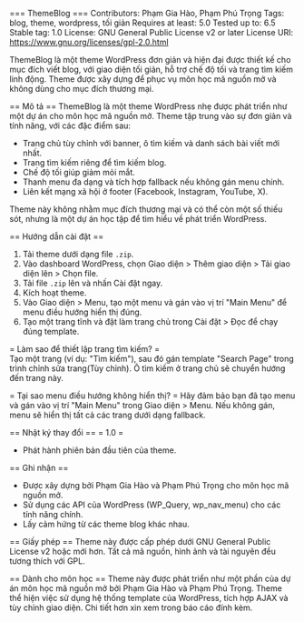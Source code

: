 === ThemeBlog ===
Contributors: Phạm Gia Hào, Phạm Phú Trọng
Tags: blog, theme, wordpress, tối giản
Requires at least: 5.0
Tested up to: 6.5
Stable tag: 1.0
License: GNU General Public License v2 or later
License URI: https://www.gnu.org/licenses/gpl-2.0.html

ThemeBlog là một theme WordPress đơn giản và hiện đại được thiết kế cho mục đích viết blog, với giao diện tối giản, hỗ trợ chế độ tối và trang tìm kiếm linh động. Theme được xây dựng để phục vụ môn học mã nguồn mở và không dùng cho mục đích thương mại.

== Mô tả ==
ThemeBlog là một theme WordPress nhẹ được phát triển như một dự án cho môn học mã nguồn mở. Theme tập trung vào sự đơn giản và tính năng, với các đặc điểm sau:  
- Trang chủ tùy chỉnh với banner, ô tìm kiếm và danh sách bài viết mới nhất.  
- Trang tìm kiếm riêng để tìm kiếm blog.  
- Chế độ tối giúp giảm mỏi mắt.  
- Thanh menu đa dạng và tích hợp fallback nếu không gán menu chính.  
- Liên kết mạng xã hội ở footer (Facebook, Instagram, YouTube, X).  

Theme này không nhằm mục đích thương mại và có thể còn một số thiếu sót, nhưng là một dự án học tập để tìm hiểu về phát triển WordPress.

== Hướng dẫn cài đặt ==
1. Tải theme dưới dạng file `.zip`.  
2. Vào dashboard WordPress, chọn Giao diện > Thêm giao diện > Tải giao diện lên > Chọn file.  
3. Tải file `.zip` lên và nhấn Cài đặt ngay.  
4. Kích hoạt theme.  
5. Vào Giao diện > Menu, tạo một menu và gán vào vị trí "Main Menu" để menu điều hướng hiển thị đúng.  
6. Tạo một trang tĩnh và đặt làm trang chủ trong Cài đặt > Đọc để chạy đúng template.  

= Làm sao để thiết lập trang tìm kiếm? =  
Tạo một trang (ví dụ: "Tìm kiếm"), sau đó gán template "Search Page" trong trình chỉnh sửa trang(Tùy chỉnh). Ô tìm kiếm ở trang chủ sẽ chuyển hướng đến trang này.  

= Tại sao menu điều hướng không hiển thị? =
Hãy đảm bảo bạn đã tạo menu và gán vào vị trí "Main Menu" trong Giao diện > Menu. Nếu không gán, menu sẽ hiển thị tất cả các trang dưới dạng fallback.  

== Nhật ký thay đổi ==
= 1.0 =  
* Phát hành phiên bản đầu tiên của theme.  

== Ghi nhận ==
* Được xây dựng bởi Phạm Gia Hào và Phạm Phú Trọng cho môn học mã nguồn mở.  
* Sử dụng các API của WordPress (WP_Query, wp_nav_menu) cho các tính năng chính.  
* Lấy cảm hứng từ các theme blog khác nhau.  

== Giấy phép ==
Theme này được cấp phép dưới GNU General Public License v2 hoặc mới hơn. Tất cả mã nguồn, hình ảnh và tài nguyên đều tương thích với GPL.

== Dành cho môn học == 
Theme này được phát triển như một phần của dự án môn học mã nguồn mở bởi Phạm Gia Hào và Phạm Phú Trọng. Theme thể hiện việc sử dụng hệ thống template của WordPress, tích hợp AJAX và tùy chỉnh giao diện. Chi tiết hơn xin xem trong báo cáo đính kèm.
